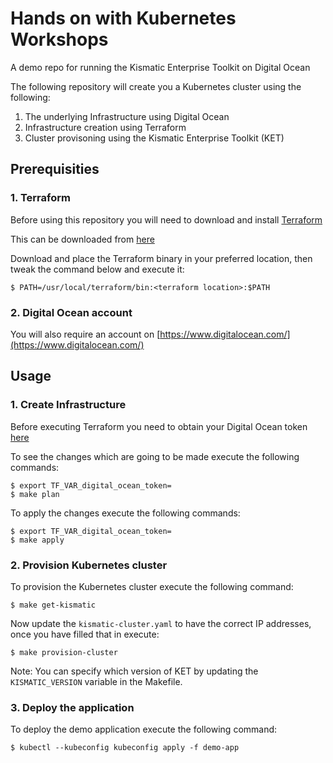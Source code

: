 # Hands on with Kubernetes Workshops

A demo repo for running the Kismatic Enterprise Toolkit on Digital Ocean

The following repository will create you a Kubernetes cluster using the following:

1. The underlying Infrastructure using Digital Ocean
2. Infrastructure creation using Terraform
3. Cluster provisoning using the Kismatic Enterprise Toolkit (KET)

## Prerequisities

### 1. Terraform

Before using this repository you will need to download and install [Terraform](https://www.terraform.io/)

This can be downloaded from [here](https://www.terraform.io/downloads.html)

Download and place the Terraform binary in your preferred location, then tweak the command below and execute it:

```
$ PATH=/usr/local/terraform/bin:<terraform location>:$PATH
```

### 2. Digital Ocean account

You will also require an account on [https://www.digitalocean.com/](https://www.digitalocean.com/)

## Usage

### 1. Create Infrastructure

Before executing Terraform you need to obtain your Digital Ocean token [here](https://cloud.digitalocean.com/settings/api/tokens)

To see the changes which are going to be made execute the following commands:

```
$ export TF_VAR_digital_ocean_token=
$ make plan
```

To apply the changes execute the following commands:

```
$ export TF_VAR_digital_ocean_token=
$ make apply
```

### 2. Provision Kubernetes cluster

To provision the Kubernetes cluster execute the following command:

```
$ make get-kismatic
```

Now update the `kismatic-cluster.yaml` to have the correct IP addresses, once you have filled that in execute:

```
$ make provision-cluster
```

Note: You can specify which version of KET by updating the `KISMATIC_VERSION` variable in the Makefile.

### 3. Deploy the application

To deploy the demo application execute the following command:

```
$ kubectl --kubeconfig kubeconfig apply -f demo-app
```